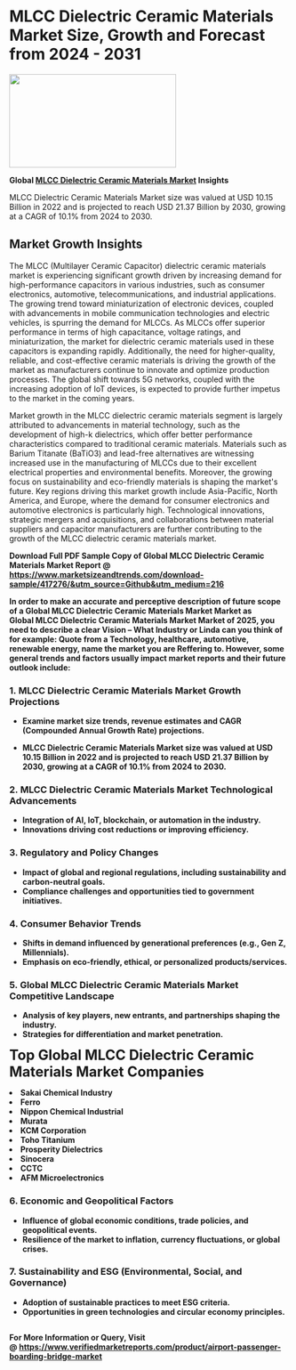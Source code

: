 <H1>MLCC Dielectric Ceramic Materials Market Size, Growth and Forecast from 2024 - 2031</H1><img class="aligncenter size-medium wp-image-584254" src="https://thirdeyenews.in/wp-content/uploads/2024/09/Global-Market-Research-300x168.jpeg" alt="" width="300" height="168" /><p><strong>Global&nbsp;<a href="https://www.marketsizeandtrends.com/download-sample/417276/&amp;utm_source=Github&utm_medium=216">MLCC Dielectric Ceramic Materials Market</a> Insights</strong></p><p>MLCC Dielectric Ceramic Materials Market size was valued at USD 10.15 Billion in 2022 and is projected to reach USD 21.37 Billion by 2030, growing at a CAGR of 10.1% from 2024 to 2030.</p><p><h2>Market Growth Insights</h2> <p>The MLCC (Multilayer Ceramic Capacitor) dielectric ceramic materials market is experiencing significant growth driven by increasing demand for high-performance capacitors in various industries, such as consumer electronics, automotive, telecommunications, and industrial applications. The growing trend toward miniaturization of electronic devices, coupled with advancements in mobile communication technologies and electric vehicles, is spurring the demand for MLCCs. As MLCCs offer superior performance in terms of high capacitance, voltage ratings, and miniaturization, the market for dielectric ceramic materials used in these capacitors is expanding rapidly. Additionally, the need for higher-quality, reliable, and cost-effective ceramic materials is driving the growth of the market as manufacturers continue to innovate and optimize production processes. The global shift towards 5G networks, coupled with the increasing adoption of IoT devices, is expected to provide further impetus to the market in the coming years.</p> <p><strong></strong></p> <p>Market growth in the MLCC dielectric ceramic materials segment is largely attributed to advancements in material technology, such as the development of high-k dielectrics, which offer better performance characteristics compared to traditional ceramic materials. Materials such as Barium Titanate (BaTiO3) and lead-free alternatives are witnessing increased use in the manufacturing of MLCCs due to their excellent electrical properties and environmental benefits. Moreover, the growing focus on sustainability and eco-friendly materials is shaping the market's future. Key regions driving this market growth include Asia-Pacific, North America, and Europe, where the demand for consumer electronics and automotive electronics is particularly high. Technological innovations, strategic mergers and acquisitions, and collaborations between material suppliers and capacitor manufacturers are further contributing to the growth of the MLCC dielectric ceramic materials market.</p> <p><strong></p><p><span class=""><strong>Download Full PDF Sample Copy of Global MLCC Dielectric Ceramic Materials Market Report</strong> @ <a href="https://www.marketsizeandtrends.com/download-sample/417276/&amp;utm_source=Github&utm_medium=216" target="_blank">https://www.marketsizeandtrends.com/download-sample/417276/&amp;utm_source=Github&utm_medium=216</a></span></p><p>In order to make an accurate and perceptive description of future scope of a Global&nbsp;MLCC Dielectric Ceramic Materials Market Market as Global&nbsp;MLCC Dielectric Ceramic Materials Market Market of 2025, you need to describe a clear Vision &ndash; What Industry or Linda can you think of for example: Quote from a Technology, healthcare, automotive, renewable energy, name the market you are Reffering to. However, some general trends and factors usually impact market reports and their future outlook include:</p><h3>1.&nbsp;<strong>MLCC Dielectric Ceramic Materials Market Growth Projections</strong></h3><ul><li>Examine market size trends, revenue estimates and CAGR (Compounded Annual Growth Rate) projections.</li><li><p>MLCC Dielectric Ceramic Materials Market size was valued at USD 10.15 Billion in 2022 and is projected to reach USD 21.37 Billion by 2030, growing at a CAGR of 10.1% from 2024 to 2030.</p></li></ul><h3>2.&nbsp;<strong>MLCC Dielectric Ceramic Materials Market Technological Advancements</strong></h3><ul><li>Integration of AI, IoT, blockchain, or automation in the industry.</li><li>Innovations driving cost reductions or improving efficiency.</li></ul><h3>3.&nbsp;<strong>Regulatory and Policy Changes</strong></h3><ul><li>Impact of global and regional regulations, including sustainability and carbon-neutral goals.</li><li>Compliance challenges and opportunities tied to government initiatives.</li></ul><h3>4.&nbsp;<strong>Consumer Behavior Trends</strong></h3><ul><li>Shifts in demand influenced by generational preferences (e.g., Gen Z, Millennials).</li><li>Emphasis on eco-friendly, ethical, or personalized products/services.</li></ul><h3>5.&nbsp;<strong>Global MLCC Dielectric Ceramic Materials Market Competitive Landscape</strong></h3><ul><li>Analysis of key players, new entrants, and partnerships shaping the industry.</li><li>Strategies for differentiation and market penetration.</li></ul><p data-pm-slice="1 1 []"><span style="color: inherit; font-family: inherit; font-size: 25px;">Top Global MLCC Dielectric Ceramic Materials Market Companies</span></p><div class="" data-test-id=""><p><li>Sakai Chemical Industry</li><li> Ferro</li><li> Nippon Chemical Industrial</li><li> Murata</li><li> KCM Corporation</li><li> Toho Titanium</li><li> Prosperity Dielectrics</li><li> Sinocera</li><li> CCTC</li><li> AFM Microelectronics</li></p></div><h3>6.&nbsp;<strong>Economic and Geopolitical Factors</strong></h3><ul><li>Influence of global economic conditions, trade policies, and geopolitical events.</li><li>Resilience of the market to inflation, currency fluctuations, or global crises.</li></ul><h3>7.&nbsp;<strong>Sustainability and ESG (Environmental, Social, and Governance)</strong></h3><ul><li>Adoption of sustainable practices to meet ESG criteria.</li><li>Opportunities in green technologies and circular economy principles.</li></ul><h2><strong style="font-size: 14px;">For More Information or Query, Visit @&nbsp;</strong><a style="background-color: #ffffff; font-size: 14px;" href="https://www.marketsizeandtrends.com/report/mlcc-dielectric-ceramic-materials-market/" target="_blank">https://www.verifiedmarketreports.com/product/airport-passenger-boarding-bridge-market</a></h2>
